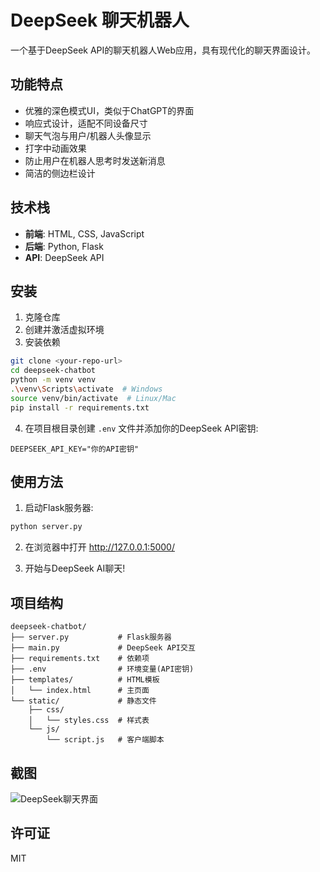 # DeepSeek 聊天机器人

一个基于DeepSeek API的聊天机器人Web应用，具有现代化的聊天界面设计。

## 功能特点

- 优雅的深色模式UI，类似于ChatGPT的界面
- 响应式设计，适配不同设备尺寸
- 聊天气泡与用户/机器人头像显示
- 打字中动画效果
- 防止用户在机器人思考时发送新消息
- 简洁的侧边栏设计

## 技术栈

- **前端**: HTML, CSS, JavaScript
- **后端**: Python, Flask
- **API**: DeepSeek API

## 安装

1. 克隆仓库
2. 创建并激活虚拟环境
3. 安装依赖

```bash
git clone <your-repo-url>
cd deepseek-chatbot
python -m venv venv
.\venv\Scripts\activate  # Windows
source venv/bin/activate  # Linux/Mac
pip install -r requirements.txt
```

4. 在项目根目录创建 `.env` 文件并添加你的DeepSeek API密钥:

```
DEEPSEEK_API_KEY="你的API密钥"
```

## 使用方法

1. 启动Flask服务器:

```bash
python server.py
```

2. 在浏览器中打开 http://127.0.0.1:5000/ 

3. 开始与DeepSeek AI聊天!

## 项目结构

```
deepseek-chatbot/
├── server.py           # Flask服务器
├── main.py             # DeepSeek API交互
├── requirements.txt    # 依赖项
├── .env                # 环境变量(API密钥)
├── templates/          # HTML模板
│   └── index.html      # 主页面
└── static/             # 静态文件
    ├── css/
    │   └── styles.css  # 样式表
    └── js/
        └── script.js   # 客户端脚本
```

## 截图

![DeepSeek聊天界面](https://placeholder-for-screenshot.com)

## 许可证

MIT
